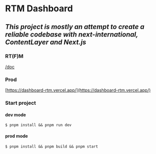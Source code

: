 # RTM Dashboard

## _This project is mostly an attempt to create a reliable codebase with next-international, ContentLayer and Next.js_

### RT(F)M

[/doc](/doc/)

### Prod

[https://dashboard-rtm.vercel.app/](https://dashboard-rtm.vercel.app/)

### Start project

#### dev mode

`$ pnpm install && pnpm run dev`

#### prod mode

`$ pnpm install && pnpm build && pnpm start`
